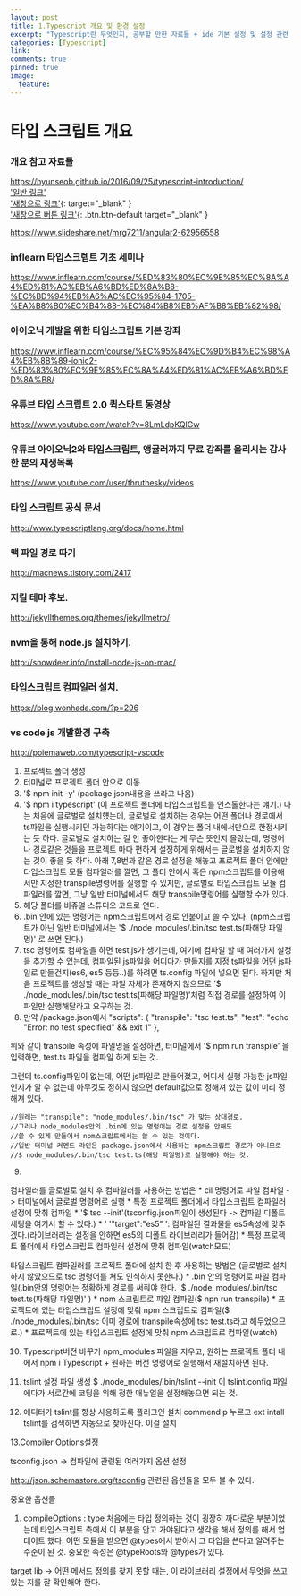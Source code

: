 ```yaml
---
layout: post
title: 1.Typescript 개요 및 환경 설정
excerpt: "Typescript란 무엇인지, 공부할 만한 자료들 + ide 기본 설정 및 설정 관련 파일 설명"
categories: [Typescript]
link:
comments: true
pinned: true
image:
  feature:
---
```


# 타입 스크립트 개요

### 개요 참고 자료들

<https://hyunseob.github.io/2016/09/25/typescript-introduction/><br />
['일반 링크'](http://han41858.tistory.com/14)<br />
['새창으로 링크'](http://han41858.tistory.com/14){: target="_blank" }<br />
['새창으로 버튼 링크'](http://han41858.tistory.com/14){: .btn.btn-default target="_blank" }<br />

<https://www.slideshare.net/mrg7211/angular2-62956558><br />

### inflearn 타입스크렙트 기초 세미나

<https://www.inflearn.com/course/%ED%83%80%EC%9E%85%EC%8A%A4%ED%81%AC%EB%A6%BD%ED%8A%B8-%EC%BD%94%EB%A6%AC%EC%95%84-1705-%EA%B8%B0%EC%B4%88-%EC%84%B8%EB%AF%B8%EB%82%98/><br />

### 아이오닉 개발을 위한 타입스크립트 기본 강좌
<https://www.inflearn.com/course/%EC%95%84%EC%9D%B4%EC%98%A4%EB%8B%89-ionic2-%ED%83%80%EC%9E%85%EC%8A%A4%ED%81%AC%EB%A6%BD%ED%8A%B8/><br />

### 유튜브 타입 스크립트 2.0 퀵스타트 동영상

<https://www.youtube.com/watch?v=8LmLdpKQlGw><br />

### 유튜브 아이오닉2와 타입스크립트, 앵귤러까지 무료 강좌를 올리시는 감사한 분의 재생목록
<https://www.youtube.com/user/thruthesky/videos><br />

### 타입 스크립트 공식 문서
<http://www.typescriptlang.org/docs/home.html><br />

### 맥 파일 경로 따기
<http://macnews.tistory.com/2417><br />

### 지킬 테마 후보.
<http://jekyllthemes.org/themes/jekyllmetro/>

### nvm을 통해 node.js 설치하기.
<http://snowdeer.info/install-node-js-on-mac/>

### 타입스크립트 컴파일러 설치.
<https://blog.wonhada.com/?p=296>

### vs code js 개발환경 구축
<http://poiemaweb.com/typescript-vscode>


1. 프로젝트 폴더 생성
2. 터미널로 프로젝트 폴더 안으로 이동
3. '$ npm init -y' (package.json내용을 쓰라고 나옴)
4. '$ npm i typescript' (이 프로젝트 폴더에 타입스크립트를 인스톨한다는 얘기.)
  나는 처음에 글로벌로 설치헀는데, 글로벌로 설치하는 경우는 어떤 폴더나 경로에서 ts파일을 실행시키던 가능하다는 얘기이고, 이 경우는 폴더 내에서만으로 한정시키는 듯 하다. 글로벌로 설치하는 걸 안 좋아한다는 게 무슨 뜻인지 몰랐는데, 명령어나 경로같은 것들을 프로젝트 마다 편하게 설정하게 위해서는 글로벌을 설치하지 않는 것이 좋을 듯 하다. 아래 7,8번과 같은 경로 설정을 해놓고 프로젝트 폴더 안에만 타입스크립트 모듈 컴파일러를 깔면, 그 폴더 안에서 혹은 npm스크립트를 이용해서만 지정한 transpile명령어를 실행할 수 있지만, 글로벌로 타입스크립트 모듈 컴파일러를 깔면, 그냥 일반 터미널에서도 해당 transpile명령어를 실행할 수가 있다.
5. 해당 폴더를 비쥬얼 스튜디오 코드로 연다.
6. .bin 안에 있는 명령어는 npm스크립트에서 경로 안붙이고 쓸 수 있다. (npm스크립트가 아닌 일반 터미널에서는 '$ ./node_modules/.bin/tsc test.ts(파해당 파일명)' 로 쓰면 된다.)
7. tsc 명령어로 컴파일을 하면 test.js가 생기는데, 여기에 컴파일 할 때 여러가지 설정을 추가할 수 있는데,
  컴파일된 js파일을 어디다가 만들지를 지정
  ts파일을 어떤 js파일로 만들건지(es6, es5 등등..)를 하려면 ts.config 파일에 넣으면 된다.
  하지만 처음 프로젝트를 생성할 때는 파일 자체가 존재하지 않으므로 '$ ./node_modules/.bin/tsc test.ts(파해당 파일명)'처럼 직접 경로를 설정하여
  이 파일만 실행해달라고 요구하는 것.
8. 만약 /package.json에서
  "scripts": {
    "transpile": "tsc test.ts",
    "test": "echo \"Error: no test specified\" && exit 1"
  },

위와 같이 transpile 속성에 파일명을 설정하면,
터미널에서 '$ npm run transpile' 을 입력하면, test.ts 파일을 컴파일 하게 되는 것.

그런데 ts.config파일이 없는데, 어떤 js파일로 만들어졌고, 어디서 실행 가능한 js파일인지가 알 수 없는데
아무것도 정하지 않으면 default값으로 정해져 있는 값이 미리 정해져 있다.


    //원래는 "transpile": "node_modules/.bin/tsc" 가 맞는 상대경로.
    //그러나 node_modules안의 .bin에 있는 명렁어는 경로 설정을 안해도
    //쓸 수 있게 만들어서 npm스크립트에서는 쓸 수 있는 것이다.
    //일반 터미널 커멘드 라인은 package.json에서 사용하는 npm스크립트 경로가 아니므로
    //$ node_modules/.bin/tsc test.ts(해당 파일명)로 실행해야 하는 것.

9.

컴파일러를 글로벌로 설치 후 컴파일러를 사용하는 방법은
    * cil 명령어로 파일 컴파일 -> 터미널에서 글로벌 명령어로 실행
    * 특정 프로젝트 폴더에서 타입스크립트 컴파일러 설정에 맞춰 컴파일
        * '$ tsc --init'(tsconfig.json파일이 생성된다 -> 컴파일 디폴트 세팅을 여기서 할 수 있다.)
        * ' '"target":"es5" ': 컴파일된 결과물을 es5속성에 맞추겠다.(라이브러리는 설정을 안하면 es5의 디폴트 라이브러리가 들어감)
    * 특정 프로젝트 폴더에서 타입스크립트 컴파일러 설정에 맞춰 컴파일(watch모드)

타입스크립트 컴파일러를 프로젝트 폴더에 설치 한 후 사용하는 방법은
(글로벌로 설치하지 않았으므로 tsc 명령어를 쳐도 인식하지 못한다.)
    * .bin 안의 명령어로 파일 컴파일(.bin안의 명령어는 정확하게 경로를 써줘야 한다. '$ ./node_modules/.bin/tsc test.ts(파해당 파일명)' )
    * npm 스크립트로 파일 컴파일($ npn run transpile)
    * 프로젝트에 있는 타입스크립트 설정에 맞춰 npm 스크립트로 컴파일($ ./node_modules/.bin/tsc 이미 경로에 transpile속성에 tsc test.ts라고 해두었으므로.)
    * 프로젝트에 있는 타입스크립트 설정에 맞춰 npm 스크립트로 컴파일(watch)


10. Typescript버전 바꾸기
  npm_modules 파일을 지우고, 원하는 프로젝트 폴더 내에서 npm i Typescript + 원하는 버전 명령어로 실행해서 재설치하면 된다.

11. tslint 설정 파일 생성
   $ ./node_modules/.bin/tslint --init
   이 tslint.config 파일에다가 서로간에 코딩을 위해 정한 매뉴얼을 설정해놓으면 되는 것.

12. 에디터가 tslint를 항상 사용하도록 플러그인 설치
   commend p 누르고
   ext intall tslint를 검색하면
   자동으로 찾아진다. 이걸 설치

13.Compiler Options설정

tsconfig.json -> 컴파일에 관련된 여러가지 옵션 설정

http://json.schemastore.org/tsconfig
관련된 옵션들을 모두 볼 수 있다.

중요한 옵션들
1. compileOptions : type
  처음에는 타입 정의하는 것이 굉장히 까다로운 부분이었는데 타입스크립트 측에서 이 부분을 안고 가야된다고 생각을 해서 정의를 해서 업데이트 했다.
  어떤 모듈을 받으면 @types에서 받아서 그 타입을 쓴다고 알려주는 수준이 된 것.
  중요한 속성은 @typeRoots와 @types가 있다.

target
lib -> 어떤 메서드 정의를 찾지 못할 때는, 이 라이브러리 설정에서 무엇을 쓰고 있는 지를 잘 확인해야 한다.
